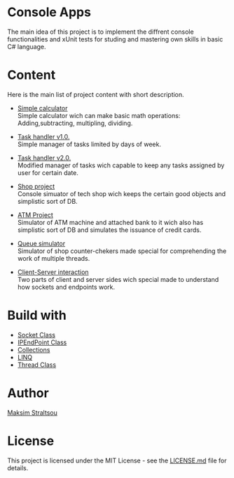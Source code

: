 # Console Apps

The main idea of this project is to implement the diffrent console functionalities and xUnit tests for studing and mastering own skills in basic C# language.

# Content

Here is the main list of project content with short description.

* [Simple calculator](https://github.com/green1971weekend/TMS-dotNET-Str/tree/master/src/SimpleCalculator)  
Simple calculator wich can make basic math operations: Adding,subtracting, multipling, dividing.

* [Task handler v1.0.](https://github.com/green1971weekend/TMS-dotNET-Str/tree/master/src/TaskHandler)    
Simple manager of tasks limited by days of week.

* [Task handler v2.0.](https://github.com/green1971weekend/TMS-dotNET-Str/tree/master/src/TaskHandler%20v.%202.0)   
Modified manager of tasks wich capable to keep any tasks assigned by user for certain date.

* [Shop project](https://github.com/green1971weekend/TMS-dotNET-Str/tree/master/src/ShopProject)    
Console simuator of tech shop wich keeps the certain good objects and simplistic sort of DB. 

* [ATM Project](https://github.com/green1971weekend/TMS-dotNET-Str/tree/master/src/ATM_Project)   
Simulator of ATM machine and attached bank to it wich also has simplistic sort of DB and simulates the issuance of credit cards.

* [Queue simulator](https://github.com/green1971weekend/TMS-dotNET-Str/tree/master/src/Queue%20simulator)    
Simulator of shop counter-chekers made special for comprehending the work of multiple threads.

* [Client-Server interaction](https://github.com/green1971weekend/TMS-dotNET-Str/tree/master/src/Client-Server-Interaction)  
Two parts of client and server sides wich special made to understand how sockets and endpoints work.

# Build with
* [Socket Class](https://docs.microsoft.com/en-us/dotnet/api/system.net.sockets.socket?view=netcore-3.1)
* [IPEndPoint Class](https://docs.microsoft.com/en-us/dotnet/api/system.net.ipendpoint?view=netcore-3.1)
* [Collections](https://docs.microsoft.com/en-us/dotnet/csharp/programming-guide/concepts/collections)
* [LINQ](https://docs.microsoft.com/en-us/dotnet/csharp/programming-guide/concepts/linq/)
* [Thread Class](https://docs.microsoft.com/en-us/dotnet/api/system.threading.thread?view=netcore-3.1)

# Author
[Maksim Straltsou](https://github.com/green1971weekend)

# License
This project is licensed under the MIT License - see the [LICENSE.md](https://github.com/green1971weekend/TMS-dotNET-Str/blob/master/LICENSE) file for details.
